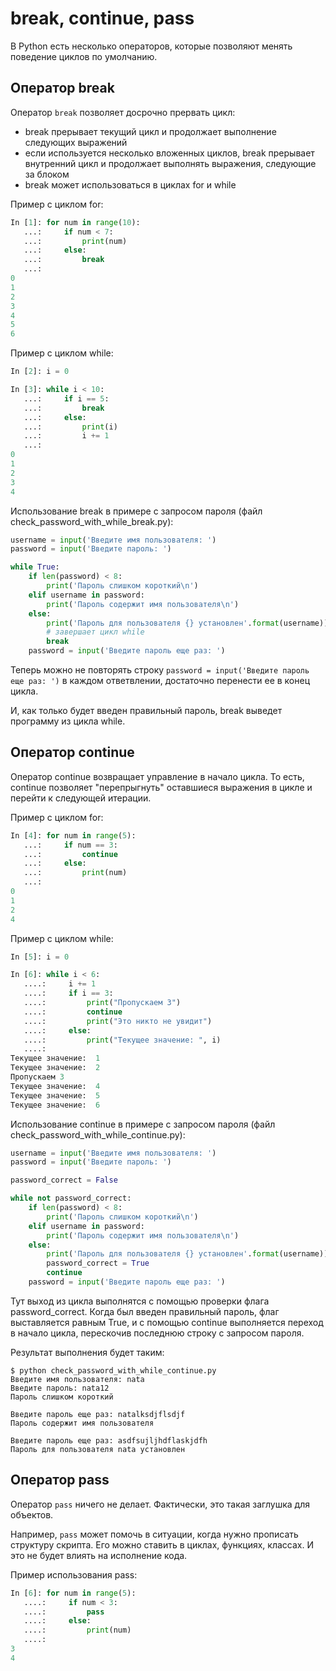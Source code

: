 # break, continue, pass

В Python есть несколько операторов, которые позволяют менять поведение
циклов по умолчанию.

## Оператор break

Оператор ``break`` позволяет досрочно прервать цикл:

* break прерывает текущий цикл и продолжает выполнение следующих выражений
* если используется несколько вложенных циклов, break прерывает внутренний цикл
и продолжает выполнять выражения, следующие за блоком
* break может использоваться в циклах for и while

Пример с циклом for:

```python
In [1]: for num in range(10):
   ...:     if num < 7:
   ...:         print(num)
   ...:     else:
   ...:         break
   ...:     
0
1
2
3
4
5
6
```

Пример с циклом while:

```python
In [2]: i = 0

In [3]: while i < 10:
   ...:     if i == 5:
   ...:         break
   ...:     else:
   ...:         print(i)
   ...:         i += 1
   ...:         
0
1
2
3
4
```

Использование break в примере с запросом пароля (файл
check_password_with_while_break.py):

```python
username = input('Введите имя пользователя: ')
password = input('Введите пароль: ')

while True:
    if len(password) < 8:
        print('Пароль слишком короткий\n')
    elif username in password:
        print('Пароль содержит имя пользователя\n')
    else:
        print('Пароль для пользователя {} установлен'.format(username))
        # завершает цикл while
        break
    password = input('Введите пароль еще раз: ')
```

Теперь можно не повторять строку
``password = input('Введите пароль еще раз: ')`` в каждом ответвлении,
достаточно перенести ее в конец цикла.

И, как только будет введен правильный пароль, break выведет программу из
цикла while.

## Оператор continue

Оператор continue возвращает управление в начало цикла. То есть,
continue позволяет "перепрыгнуть" оставшиеся выражения в цикле и перейти
к следующей итерации.

Пример с циклом for:

```python
In [4]: for num in range(5):
   ...:     if num == 3:
   ...:         continue
   ...:     else:
   ...:         print(num)
   ...:         
0
1
2
4
```

Пример с циклом while:

```python
In [5]: i = 0

In [6]: while i < 6:
   ....:     i += 1
   ....:     if i == 3:
   ....:         print("Пропускаем 3")
   ....:         continue
   ....:         print("Это никто не увидит")
   ....:     else:
   ....:         print("Текущее значение: ", i)
   ....:         
Текущее значение:  1
Текущее значение:  2
Пропускаем 3
Текущее значение:  4
Текущее значение:  5
Текущее значение:  6
```

Использование continue в примере с запросом пароля (файл
check_password_with_while_continue.py):

```python
username = input('Введите имя пользователя: ')
password = input('Введите пароль: ')

password_correct = False

while not password_correct:
    if len(password) < 8:
        print('Пароль слишком короткий\n')
    elif username in password:
        print('Пароль содержит имя пользователя\n')
    else:
        print('Пароль для пользователя {} установлен'.format(username))
        password_correct = True
        continue
    password = input('Введите пароль еще раз: ')
```


Тут выход из цикла выполнятся с помощью проверки флага
password_correct. Когда был введен правильный пароль, флаг выставляется
равным True, и с помощью continue выполняется переход в начало цикла,
перескочив последнюю строку с запросом пароля.

Результат выполнения будет таким:

```
$ python check_password_with_while_continue.py
Введите имя пользователя: nata
Введите пароль: nata12
Пароль слишком короткий

Введите пароль еще раз: natalksdjflsdjf
Пароль содержит имя пользователя

Введите пароль еще раз: asdfsujljhdflaskjdfh
Пароль для пользователя nata установлен
```


## Оператор pass

Оператор ``pass`` ничего не делает. Фактически, это такая заглушка для
объектов.

Например, ``pass`` может помочь в ситуации, когда нужно прописать
структуру скрипта. Его можно ставить в циклах, функциях, классах. И это
не будет влиять на исполнение кода.

Пример использования pass:

```python
In [6]: for num in range(5):
   ....:     if num < 3:
   ....:         pass
   ....:     else:
   ....:         print(num)
   ....:         
3
4
```
